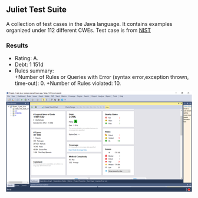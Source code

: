 ## Juliet Test Suite
A collection of test cases in the Java language. It contains examples organized under 112 different CWEs. Test case is from [NIST](https://samate.nist.gov/SRD/testsuite.php)

### Results
* Rating: A.
* Debt: 1 151d
* Rules summary:  
 +Number of Rules or Queries with Error (syntax error,exception thrown, time-out): 0.
 +Number of Rules violated: 10.

![alt](https://github.com/diephuyduc/PhotoPublic_1/blob/master/JArchite_1.png)
